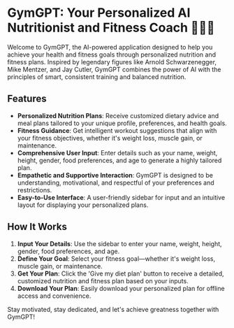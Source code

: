 # GymGPT: Your Personalized AI Nutritionist and Fitness Coach 💪🧠🍎

Welcome to GymGPT, the AI-powered application designed to help you achieve your health and fitness goals through personalized nutrition and fitness plans. Inspired by legendary figures like Arnold Schwarzenegger, Mike Mentzer, and Jay Cutler, GymGPT combines the power of AI with the principles of smart, consistent training and balanced nutrition.

## Features

- **Personalized Nutrition Plans**: Receive customized dietary advice and meal plans tailored to your unique profile, preferences, and health goals.
- **Fitness Guidance**: Get intelligent workout suggestions that align with your fitness objectives, whether it's weight loss, muscle gain, or maintenance.
- **Comprehensive User Input**: Enter details such as your name, weight, height, gender, food preferences, and age to generate a highly tailored plan.
- **Empathetic and Supportive Interaction**: GymGPT is designed to be understanding, motivational, and respectful of your preferences and restrictions.
- **Easy-to-Use Interface**: A user-friendly sidebar for input and an intuitive layout for displaying your personalized plans.

## How It Works

1. **Input Your Details**: Use the sidebar to enter your name, weight, height, gender, food preferences, and age.
2. **Define Your Goal**: Select your fitness goal—whether it's weight loss, muscle gain, or maintenance.
3. **Get Your Plan**: Click the 'Give my diet plan' button to receive a detailed, customized nutrition and fitness plan based on your inputs.
4. **Download Your Plan**: Easily download your personalized plan for offline access and convenience.




Stay motivated, stay dedicated, and let's achieve greatness together with GymGPT!

